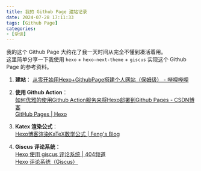 ```yaml
---
title: 我的 Github Page 建站记录
date: 2024-07-28 17:11:33
tags: [Github Page]
categories:
- [杂谈]
---
```


我的这个 Github Page 大约花了我一天时间从完全不懂到凑活着用。  
这里简单分享一下我使用 `hexo` + `hexo-next-theme` + `giscus` 实现这个 Github Page 的参考资料。

1. **建站**：
[从零开始用Hexo+GithubPage搭建个人网站（保姆级） - 哔哩哔哩](https://www.bilibili.com/read/cv32931591/)  

2. **使用 Github Action**：  
[如何优雅的使用Github Action服务来将Hexo部署到Github Pages - CSDN博客](https://blog.csdn.net/m0_51390969/article/details/139838128)  
[GitHub Pages | Hexo](https://hexo.io/docs/github-pages)

3. **Katex 渲染公式**：  
[Hexo博客渲染KaTeX数学公式 | Feng's Blog](https://blog.windsky.tech/2021/01/30/Hexo-Katex/)

4. **Giscus 评论系统**：  
[Hexo 使用 giscus 评论系统 | 404频道](http://kuring.me/post/hexo-giscus/)  
[Hexo 评论系统（Giscus）](https://luhuadong.com/hexo/hexo-comments-giscus.html)